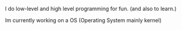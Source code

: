 I do low-level and high level programming for fun. (and also to learn.)

Im currently working on a OS (Operating System mainly kernel)
